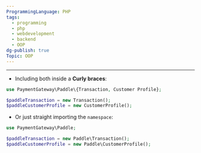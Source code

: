```yaml
---
ProgrammingLanguage: PHP
tags:
  - programming
  - php
  - webdevelopment
  - backend
  - OOP
dg-publish: true
Topic: OOP
---
```


---

- Including both inside a **Curly braces**:

```php
use PaymentGateway\Paddle\{Transaction, Customer Profile};

$paddleTransaction = new Transaction();
$paddleCustomerProfile = new CustomerProfile();
```

- Or just straight importing the `namespace`:

```php
use PaymentGateway\Paddle;

$paddleTransaction = new Paddle\Transaction();
$paddleCustomerProfile = new Paddle\CustomerProfile();
```
